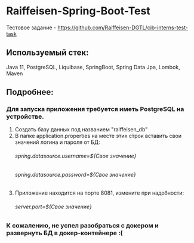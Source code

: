 # Raiffeisen-Spring-Boot-Test

Тестовое задание - https://github.com/Raiffeisen-DGTL/cib-interns-test-task

## Используемый стек:
Java 11, PostgreSQL, Liquibase, SpringBoot, Spring Data Jpa, Lombok, Maven

## Подробнее:
### Для запуска приложения требуется иметь PostgreSQL на устройстве.
1. Создать базу данных под названием "raiffeisen_db"
2. В папке application.properties на месте этих строк вставить свои значений логина и пароля от БД:
   ###### spring.datasource.username=${Свое значение} 
   ###### spring.datasource.password=${Свое значение} 
3. Приложение находится на порте 8081, измените при надобности:
   ###### server.port=${Свое значение}
   
### К сожалению, не успел разобраться с докером и развернуть БД в докер-контейнере :(
